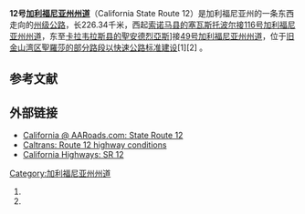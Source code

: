 **12号[加利福尼亚州州道](https://zh.wikipedia.org/wiki/加利福尼亚州州道 "wikilink")**（California State Route 12）是加利福尼亚州的一条东西走向的[州级公路](https://zh.wikipedia.org/wiki/州级公路 "wikilink")，长226.34千米，西起[索诺马县的](../Page/索诺马县_\(加利福尼亚州\).md "wikilink")[塞瓦斯托波尔接](https://zh.wikipedia.org/wiki/塞瓦斯托波尔_\(加利福尼亚州\) "wikilink")[116号加利福尼亚州州道](https://zh.wikipedia.org/wiki/116号加利福尼亚州州道 "wikilink")，东至[卡拉韦拉斯县的](https://zh.wikipedia.org/wiki/卡拉韦拉斯县 "wikilink")[聖安德烈亞斯](../Page/聖安德烈亞斯_\(加利福尼亞州\).md "wikilink")\]接[49号加利福尼亚州州道](https://zh.wikipedia.org/wiki/49号加利福尼亚州州道 "wikilink")，位于[旧金山湾区](https://zh.wikipedia.org/wiki/旧金山湾区 "wikilink")[聖羅莎的部分路段以](../Page/聖羅莎_\(加利福尼亞州\).md "wikilink")[快速公路标准建设](https://zh.wikipedia.org/wiki/加州高速及快速公路系統 "wikilink")\[1\]\[2\] 。

## 参考文献

## 外部链接

  - [California @ AARoads.com: State Route 12](http://www.aaroads.com/california/ca-012.html)
  - [Caltrans: Route 12 highway conditions](http://www.dot.ca.gov/hq/roadinfo/sr12)
  - [California Highways: SR 12](http://www.cahighways.org/009-016.html#012)

[Category:加利福尼亚州州道](https://zh.wikipedia.org/wiki/Category:加利福尼亚州州道 "wikilink")

1.
2.